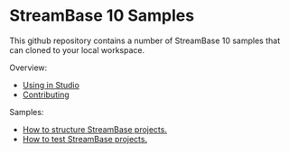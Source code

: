 # StreamBase 10 Samples

This github repository contains a number of StreamBase 10 samples that can cloned to your local workspace.

Overview:

* [Using in Studio](docs/studio.md)
* [Contributing](docs/contributing.md)

Samples:

* [How to structure StreamBase projects.](structure)
* [How to test StreamBase projects.](testing)
